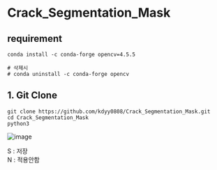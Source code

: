 # Crack_Segmentation_Mask

## requirement

```
conda install -c conda-forge opencv=4.5.5

# 삭제시
# conda uninstall -c conda-forge opencv

```

## 1. Git Clone
```
git clone https://github.com/kdyy0808/Crack_Segmentation_Mask.git
cd Crack_Segmentation_Mask
python3 
```


![image](https://user-images.githubusercontent.com/40755420/153803440-af3ede7a-177b-43cf-bb5c-0827aee54989.png)


S : 저장   
N : 적용안함  
